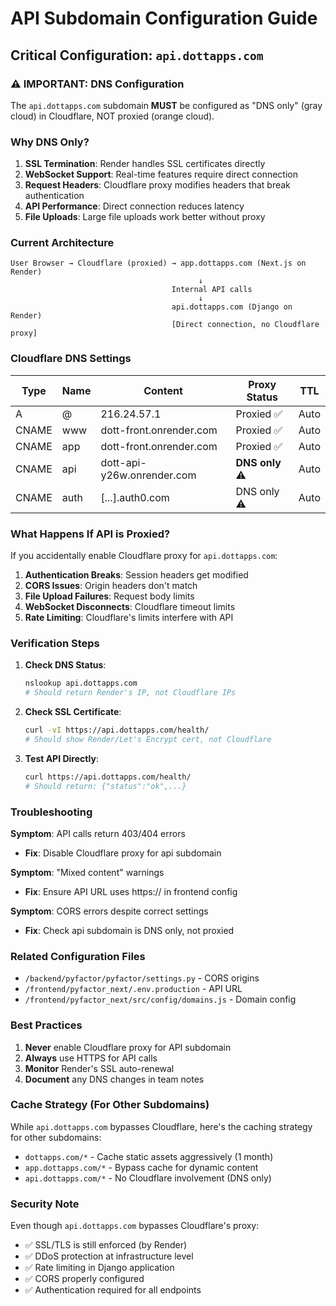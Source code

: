 # API Subdomain Configuration Guide

## Critical Configuration: `api.dottapps.com`

### ⚠️ IMPORTANT: DNS Configuration
The `api.dottapps.com` subdomain **MUST** be configured as "DNS only" (gray cloud) in Cloudflare, NOT proxied (orange cloud).

### Why DNS Only?

1. **SSL Termination**: Render handles SSL certificates directly
2. **WebSocket Support**: Real-time features require direct connection
3. **Request Headers**: Cloudflare proxy modifies headers that break authentication
4. **API Performance**: Direct connection reduces latency
5. **File Uploads**: Large file uploads work better without proxy

### Current Architecture

```
User Browser → Cloudflare (proxied) → app.dottapps.com (Next.js on Render)
                                          ↓
                                    Internal API calls
                                          ↓
                                    api.dottapps.com (Django on Render)
                                    [Direct connection, no Cloudflare proxy]
```

### Cloudflare DNS Settings

| Type | Name | Content | Proxy Status | TTL |
|------|------|---------|--------------|-----|
| A | @ | 216.24.57.1 | Proxied ✅ | Auto |
| CNAME | www | dott-front.onrender.com | Proxied ✅ | Auto |
| CNAME | app | dott-front.onrender.com | Proxied ✅ | Auto |
| CNAME | api | dott-api-y26w.onrender.com | **DNS only** ⚠️ | Auto |
| CNAME | auth | [...].auth0.com | DNS only ⚠️ | Auto |

### What Happens If API is Proxied?

If you accidentally enable Cloudflare proxy for `api.dottapps.com`:

1. **Authentication Breaks**: Session headers get modified
2. **CORS Issues**: Origin headers don't match
3. **File Upload Failures**: Request body limits
4. **WebSocket Disconnects**: Cloudflare timeout limits
5. **Rate Limiting**: Cloudflare's limits interfere with API

### Verification Steps

1. **Check DNS Status**:
   ```bash
   nslookup api.dottapps.com
   # Should return Render's IP, not Cloudflare IPs
   ```

2. **Check SSL Certificate**:
   ```bash
   curl -vI https://api.dottapps.com/health/
   # Should show Render/Let's Encrypt cert, not Cloudflare
   ```

3. **Test API Directly**:
   ```bash
   curl https://api.dottapps.com/health/
   # Should return: {"status":"ok",...}
   ```

### Troubleshooting

**Symptom**: API calls return 403/404 errors
- **Fix**: Disable Cloudflare proxy for api subdomain

**Symptom**: "Mixed content" warnings
- **Fix**: Ensure API URL uses https:// in frontend config

**Symptom**: CORS errors despite correct settings
- **Fix**: Check api subdomain is DNS only, not proxied

### Related Configuration Files

- `/backend/pyfactor/pyfactor/settings.py` - CORS origins
- `/frontend/pyfactor_next/.env.production` - API URL
- `/frontend/pyfactor_next/src/config/domains.js` - Domain config

### Best Practices

1. **Never** enable Cloudflare proxy for API subdomain
2. **Always** use HTTPS for API calls
3. **Monitor** Render's SSL auto-renewal
4. **Document** any DNS changes in team notes

### Cache Strategy (For Other Subdomains)

While `api.dottapps.com` bypasses Cloudflare, here's the caching strategy for other subdomains:

- `dottapps.com/*` - Cache static assets aggressively (1 month)
- `app.dottapps.com/*` - Bypass cache for dynamic content
- `api.dottapps.com/*` - No Cloudflare involvement (DNS only)

### Security Note

Even though `api.dottapps.com` bypasses Cloudflare's proxy:
- ✅ SSL/TLS is still enforced (by Render)
- ✅ DDoS protection at infrastructure level
- ✅ Rate limiting in Django application
- ✅ CORS properly configured
- ✅ Authentication required for all endpoints